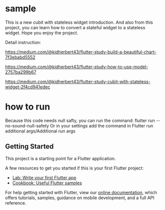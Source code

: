 # sample

This is a new cubit with stateless widget introduction.
And also from this project, you can learn how to convert a stateful widget to a stateless widget.
Hope you enjoy the project.

Detail instruction:

https://medium.com/@kidherbert43/flutter-study-build-a-beautiful-chart-7f3ebabd5552

https://medium.com/@kidherbert43/flutter-study-how-to-use-model-2757ba299b67

https://medium.com/@kidherbert43/flutter-study-cubit-with-stateless-widget-2f4cd941edec

# how to run
Because this code needs null safty, you can run the command: flutter run --no-sound-null-safety
Or in your settings add the command in Flutter run additional args/Additional run args
## Getting Started

This project is a starting point for a Flutter application.

A few resources to get you started if this is your first Flutter project:

- [Lab: Write your first Flutter app](https://flutter.dev/docs/get-started/codelab)
- [Cookbook: Useful Flutter samples](https://flutter.dev/docs/cookbook)

For help getting started with Flutter, view our
[online documentation](https://flutter.dev/docs), which offers tutorials,
samples, guidance on mobile development, and a full API reference.
